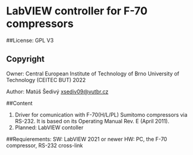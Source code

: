 # LabVIEW controller for F-70 compressors

##License: 
GPL V3

## Copyright
Owner: Central European Institute of Technology of Brno University of Technology (CEITEC BUT) 2022

Author: Matúš Šedivý xsediv09@vutbr.cz

##Content
1) Driver for comunication with F-70(H/L/PL) Sumitomo compressors via RS-232. It is based on its Operating Manual Rev. E (April 2011).
2) Planned: LabVIEW contoller 

##Requierements:
SW: LabVIEW 2021 or newer
HW: PC, the F-70 compressor, RS-232 cross-link